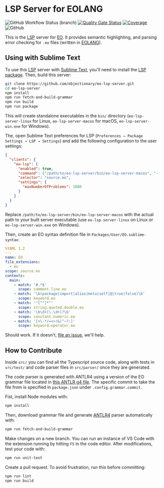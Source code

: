 # LSP Server for EOLANG

![GitHub Workflow Status (branch)](https://img.shields.io/github/actions/workflow/status/GeorgySabaev/eo-lsp-server/build.yml?branch=master)
[![Quality Gate Status](https://sonarcloud.io/api/project_badges/measure?project=GeorgySabaev_eo-lsp-server&metric=alert_status)](https://sonarcloud.io/summary/new_code?id=GeorgySabaev_eo-lsp-server)
[![Coverage](https://sonarcloud.io/api/project_badges/measure?project=GeorgySabaev_eo-lsp-server&metric=coverage)](https://sonarcloud.io/summary/new_code?id=GeorgySabaev_eo-lsp-server)
![GitHub](https://img.shields.io/github/license/GeorgySabaev/eo-lsp-server)

This is the [LSP] server for [EO](https://github.com/objectionary/eo).
It provides semantic highlighting, and parsing error checking for `.eo` files
(written in [EOLANG]).

## Using with Sublime Text

To use this [LSP] server with [Sublime Text], you'll need to install
the [LSP package]. Then, build this server:

```bash
git clone https://github.com/objectionary/eo-lsp-server.git
cd eo-lsp-server
npm install
npm run fetch-and-build-grammar
npm run build
npm run package
```

This will create standalone executables in the `bin/` directory
(`eo-lsp-server-linux` for Linux, `eo-lsp-server-macos` for macOS,
`eo-lsp-server-win.exe` for Windows).

The, open Sublime Text preferences for LSP
(`Preferences → Package Settings → LSP → Settings`) and
add the following configuration to the user settings:

```json
{
  "clients": {
    "eo-lsp": {
      "enabled": true,
      "command": ["/path/to/eo-lsp-server/bin/eo-lsp-server-macos", "--stdio"],
      "selector": "source.eo",
      "settings": {
        "maxNumberOfProblems": 1000
      }
    }
  }
}
```

Replace `/path/to/eo-lsp-server/bin/eo-lsp-server-macos` with the actual path
to your built server executable
(use `eo-lsp-server-linux` on Linux or `eo-lsp-server-win.exe` on Windows).

Then, create an EO syntax definition file in `Packages/User/EO.sublime-syntax`:

```yaml
%YAML 1.2
---
name: EO
file_extensions:
  - eo
scope: source.eo
contexts:
  main:
    - match: '#.*$'
      scope: comment.line.eo
    - match: '\b(package|import|alias|meta|self|@|true|false)\b'
      scope: keyword.eo
    - match: '"[^"]*"'
      scope: string.quoted.double.eo
    - match: '\b\d+(\.\d+)?\b'
      scope: constant.numeric.eo
    - match: '[+\-*/=<>!&|^~?:]'
      scope: keyword.operator.eo
```

Should work. If it doesn't, [file an issue], we'll help.

## How to Contribute

Inside `src/` you can find all the Typescript source code, along with tests
in `src/test/` and code parser files in `src/parser/` once they are generated.

The code parser is generated with ANTLR4 using a version of the EO grammar
file located in [this ANTLR g4 file][g4].
The specific commit to take the file from is specified in `package.json` under `.config.grammar.commit.`

Fist, install Node modules with:

```bash
npm install
```

Then, download grammar file and generate [ANTLR4] parser automatically with:

```bash
npm run fetch-and-build-grammar
```

Make changes on a new branch.
You can run an instance of VS Code with the extension running by hitting `F5`
in the code editor.
After modifications, test your code with:

```bash
npm run unit-test
```

Create a pull request. To avoid frustration, run this before committing:

```bash
npm run lint
npm run build
```

[g4]: https://raw.githubusercontent.com/objectionary/eo/master/eo-parser/src/main/antlr4/org/eolang/parser/Eo.g4
[LSP package]: https://packagecontrol.io/packages/LSP
[LSP]: https://en.wikipedia.org/wiki/Language_Server_Protocol
[EOLANG]: https://www.eolang.org
[ANTLR4]: https://github.com/antlr/antlr4
[Sublime Text]: https://www.sublimetext.com/
[file an issue]: https://github.com/objectionary/eo-lsp-server/issues
